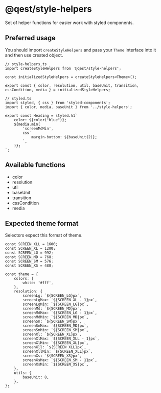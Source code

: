 # @qest/style-helpers

Set of helper functions for easier work with styled components.

## Preferred usage

You should import `createStyleHelpers` and pass your `Theme` interface into it and then use created object.

```tsx
// style-helpers.ts
import createStyleHelpers from '@qest/style-helpers';

const initializedStyleHelpers = createStyleHelpers<Theme>();

export const { color, resolution, util, baseUnit, transition, cssCondition, media } = initializedStyleHelpers; 
```

```tsx
// styled.ts
import styled, { css } from 'styled-components';
import { color, media, baseUnit } from '../style-helpers';

export const Heading = styled.h1`
    color: ${color("blue")};
    ${media.min(
        'screenMdMin',
        css`
            margin-bottom: ${baseUnit(2)};
        `,
    )};
`;
```

## Available functions

-   color
-   resolution
-   util
-   baseUnit
-   transition
-   cssCondition
-   media

## Expected theme format

Selectors expect this format of theme.

```tsx
const SCREEN_XLL = 1600;
const SCREEN_XL = 1200;
const SCREEN_LG = 992;
const SCREEN_MD = 768;
const SCREEN_SM = 576;
const SCREEN_XS = 480;

const theme = {
    colors: {
        white: '#fff',
    },
    resolution: {
        screenLg: `${SCREEN_LG}px`,
        screenLgMax: `${SCREEN_XL - 1}px`,
        screenLgMin: `${SCREEN_LG}px`,
        screenMd: `${SCREEN_MD}px`,
        screenMdMax: `${SCREEN_LG - 1}px`,
        screenMdMin: `${SCREEN_MD}px`,
        screenSm: `${SCREEN_SM}px`,
        screenSmMax: `${SCREEN_MD}px`,
        screenSmMin: `${SCREEN_SM}px`,
        screenXl: `${SCREEN_XL}px`,
        screenXlMax: `${SCREEN_XLL - 1}px`,
        screenXlMin: `${SCREEN_XL}px`,
        screenXll: `${SCREEN_XLL}px`,
        screenXllMin: `${SCREEN_XLL}px`,
        screenXs: `${SCREEN_XS}px`,
        screenXsMax: `${SCREEN_SM - 1}px`,
        screenXsMin: `${SCREEN_XS}px`,
    },
    utils: {
        baseUnit: 8,
    },
};
```
